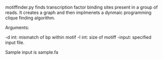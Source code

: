 motiffinder.py finds transcription factor binding sites present in a group of reads. It creates a graph and then implmenets a dynmaic programming clique finding algorithm.

Arguments:

-d int: mismatch of bp within motif 
-l int: size of motiff
-input: specified input file.

Sample input is sample.fa


